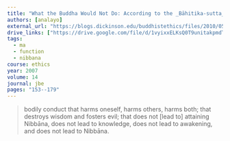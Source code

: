 ```yaml
---
title: "What the Buddha Would Not Do: According to the _Bāhitika-sutta_ and its _Madhyama-āgama_ Parallel"
authors: [analayo]
external_url: "https://blogs.dickinson.edu/buddhistethics/files/2010/05/anaalayo-article.pdf"
drive_links: ["https://drive.google.com/file/d/1vyixxELKsQ0T9unitakpmdTe6vcAUWDM/view?usp=drivesdk"]
tags:
  - ma
  - function
  - nibbana
course: ethics
year: 2007
volume: 14
journal: jbe
pages: "153--179"
---
```


> bodily conduct that harms oneself, harms others, harms both; that destroys wisdom and fosters evil; that does not [lead to] attaining Nibbāna, does not lead to knowledge, does not lead to awakening, and does not lead to Nibbāna.
